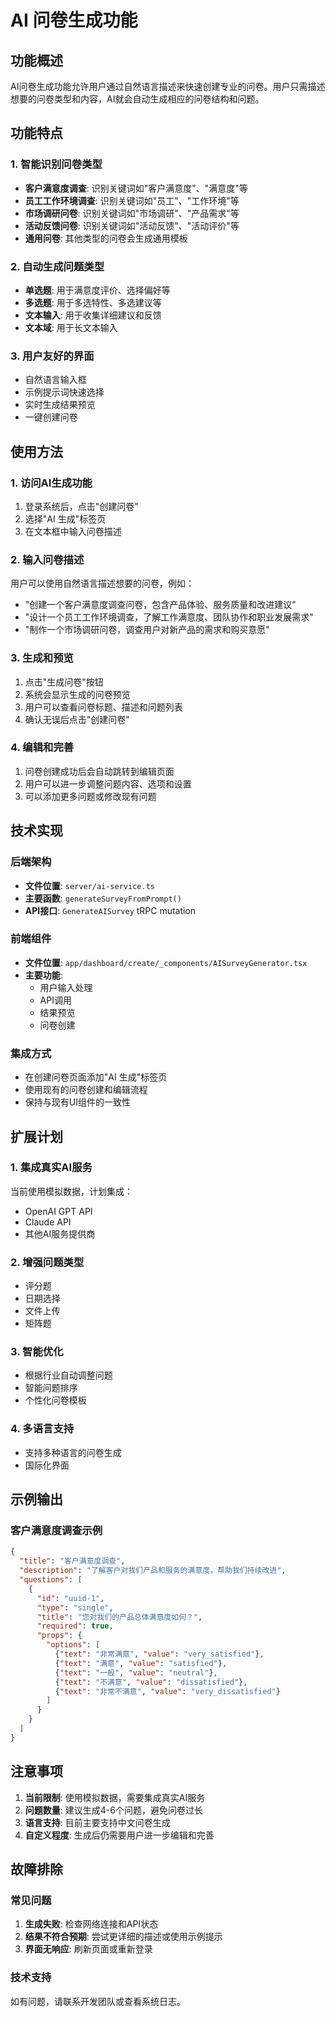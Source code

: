 # AI 问卷生成功能

## 功能概述

AI问卷生成功能允许用户通过自然语言描述来快速创建专业的问卷。用户只需描述想要的问卷类型和内容，AI就会自动生成相应的问卷结构和问题。

## 功能特点

### 1. 智能识别问卷类型
- **客户满意度调查**: 识别关键词如"客户满意度"、"满意度"等
- **员工工作环境调查**: 识别关键词如"员工"、"工作环境"等  
- **市场调研问卷**: 识别关键词如"市场调研"、"产品需求"等
- **活动反馈问卷**: 识别关键词如"活动反馈"、"活动评价"等
- **通用问卷**: 其他类型的问卷会生成通用模板

### 2. 自动生成问题类型
- **单选题**: 用于满意度评价、选择偏好等
- **多选题**: 用于多选特性、多选建议等
- **文本输入**: 用于收集详细建议和反馈
- **文本域**: 用于长文本输入

### 3. 用户友好的界面
- 自然语言输入框
- 示例提示词快速选择
- 实时生成结果预览
- 一键创建问卷

## 使用方法

### 1. 访问AI生成功能
1. 登录系统后，点击"创建问卷"
2. 选择"AI 生成"标签页
3. 在文本框中输入问卷描述

### 2. 输入问卷描述
用户可以使用自然语言描述想要的问卷，例如：
- "创建一个客户满意度调查问卷，包含产品体验、服务质量和改进建议"
- "设计一个员工工作环境调查，了解工作满意度、团队协作和职业发展需求"
- "制作一个市场调研问卷，调查用户对新产品的需求和购买意愿"

### 3. 生成和预览
1. 点击"生成问卷"按钮
2. 系统会显示生成的问卷预览
3. 用户可以查看问卷标题、描述和问题列表
4. 确认无误后点击"创建问卷"

### 4. 编辑和完善
1. 问卷创建成功后会自动跳转到编辑页面
2. 用户可以进一步调整问题内容、选项和设置
3. 可以添加更多问题或修改现有问题

## 技术实现

### 后端架构
- **文件位置**: `server/ai-service.ts`
- **主要函数**: `generateSurveyFromPrompt()`
- **API接口**: `GenerateAISurvey` tRPC mutation

### 前端组件
- **文件位置**: `app/dashboard/create/_components/AISurveyGenerator.tsx`
- **主要功能**: 
  - 用户输入处理
  - API调用
  - 结果预览
  - 问卷创建

### 集成方式
- 在创建问卷页面添加"AI 生成"标签页
- 使用现有的问卷创建和编辑流程
- 保持与现有UI组件的一致性

## 扩展计划

### 1. 集成真实AI服务
当前使用模拟数据，计划集成：
- OpenAI GPT API
- Claude API
- 其他AI服务提供商

### 2. 增强问题类型
- 评分题
- 日期选择
- 文件上传
- 矩阵题

### 3. 智能优化
- 根据行业自动调整问题
- 智能问题排序
- 个性化问卷模板

### 4. 多语言支持
- 支持多种语言的问卷生成
- 国际化界面

## 示例输出

### 客户满意度调查示例
```json
{
  "title": "客户满意度调查",
  "description": "了解客户对我们产品和服务的满意度，帮助我们持续改进",
  "questions": [
    {
      "id": "uuid-1",
      "type": "single",
      "title": "您对我们的产品总体满意度如何？",
      "required": true,
      "props": {
        "options": [
          {"text": "非常满意", "value": "very_satisfied"},
          {"text": "满意", "value": "satisfied"},
          {"text": "一般", "value": "neutral"},
          {"text": "不满意", "value": "dissatisfied"},
          {"text": "非常不满意", "value": "very_dissatisfied"}
        ]
      }
    }
  ]
}
```

## 注意事项

1. **当前限制**: 使用模拟数据，需要集成真实AI服务
2. **问题数量**: 建议生成4-6个问题，避免问卷过长
3. **语言支持**: 目前主要支持中文问卷生成
4. **自定义程度**: 生成后仍需要用户进一步编辑和完善

## 故障排除

### 常见问题
1. **生成失败**: 检查网络连接和API状态
2. **结果不符合预期**: 尝试更详细的描述或使用示例提示
3. **界面无响应**: 刷新页面或重新登录

### 技术支持
如有问题，请联系开发团队或查看系统日志。 